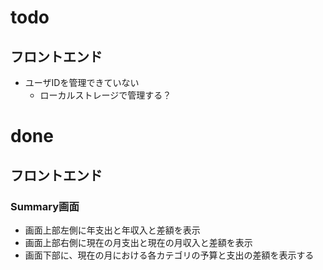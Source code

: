 # todo
## フロントエンド
- ユーザIDを管理できていない
  - ローカルストレージで管理する？

# done
## フロントエンド
### Summary画面
- 画面上部左側に年支出と年収入と差額を表示
- 画面上部右側に現在の月支出と現在の月収入と差額を表示
- 画面下部に、現在の月における各カテゴリの予算と支出の差額を表示する
